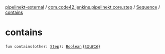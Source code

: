 [pipelinekt-external](../../index.md) / [com.code42.jenkins.pipelinekt.core.step](../index.md) / [Sequence](index.md) / [contains](./contains.md)

# contains

`fun contains(other: `[`Step`](../-step/index.md)`): `[`Boolean`](https://kotlinlang.org/api/latest/jvm/stdlib/kotlin/-boolean/index.html) [(source)](https://github.com/code42/pipelinekt/tree/master/core/src/main/kotlin/com/code42/jenkins/pipelinekt/core/step/Sequence.kt#L23)